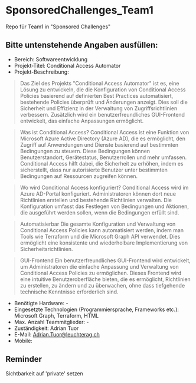 # SponsoredChallenges_Team1
Repo für Team1 in "Sponsored Challenges"

## Bitte untenstehende Angaben ausfüllen:
- Bereich: Softwareentwicklung
- Projekt-Titel: Conditional Access Automator
- Projekt-Beschreibung:
>Das Ziel des Projekts "Conditional Access Automator" ist es, eine Lösung zu entwickeln, die die Konfiguration von Conditional Access Policies basierend auf definierten Best Practices automatisiert, bestehende Policies überprüft und Änderungen anzeigt. Dies soll die Sicherheit und Effizienz in der Verwaltung von Zugriffsrichtlinien verbessern. Zusätzlich wird ein benutzerfreundliches GUI-Frontend entwickelt, das einfache Anpassungen ermöglicht.

>Was ist Conditional Access? 
>Conditional Access ist eine Funktion von Microsoft Azure Active Directory (Azure AD), die es ermöglicht, den Zugriff auf Anwendungen und Dienste basierend auf bestimmten Bedingungen zu steuern. Diese Bedingungen können Benutzerstandort, Gerätestatus, Benutzerrollen und mehr umfassen. Conditional Access hilft dabei, die Sicherheit zu erhöhen, indem es sicherstellt, dass nur autorisierte Benutzer unter bestimmten Bedingungen auf Ressourcen zugreifen können.

>Wo wird Conditional Access konfiguriert?
Conditional Access wird im Azure AD-Portal konfiguriert. Administratoren können dort neue Richtlinien erstellen und bestehende Richtlinien verwalten. Die Konfiguration umfasst das Festlegen von Bedingungen und Aktionen, die ausgeführt werden sollen, wenn die Bedingungen erfüllt sind.

>Automatisierbar
>Die gesamte Konfiguration und Verwaltung von Conditional Access Policies kann automatisiert werden, indem man Tools wie Terraform und die Microsoft Graph API verwendet. Dies ermöglicht eine konsistente und wiederholbare Implementierung von Sicherheitsrichtlinien.

>GUI-Frontend
>Ein benutzerfreundliches GUI-Frontend wird entwickelt, um Administratoren die einfache Anpassung und Verwaltung von Conditional Access Policies zu ermöglichen. Dieses Frontend wird eine intuitive Benutzeroberfläche bieten, die es ermöglicht, Richtlinien zu erstellen, zu ändern und zu überwachen, ohne dass tiefgehende technische Kenntnisse erforderlich sind.

- Benötigte Hardware: - 
- Eingesetzte Technologien (Programmiersprache, Frameworks etc.): Microsoft Graph, Terraform, HTML
- Max. Anzahl Teammitglieder: -
- Zuständigkeit: Adrian Tuor
- E-Mail: Adrian.Tuor@leuchterag.ch
- Mobile:

## Reminder
Sichtbarkeit auf 'private' setzen
